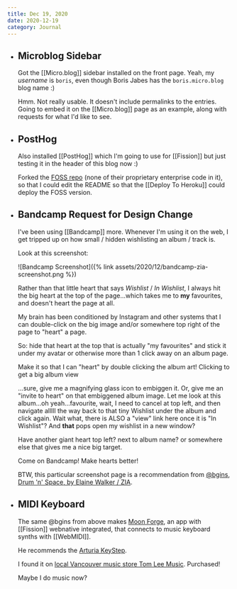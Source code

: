 ```yaml
---
title: Dec 19, 2020
date: 2020-12-19
category: Journal
---
```


- ## Microblog Sidebar
  
  Got the [[Micro.blog]] sidebar installed on the front page. Yeah, my _username_ is `boris`, even though Boris Jabes has the `boris.micro.blog` blog name :)
  
  Hmm. Not really usable. It doesn't include permalinks to the entries. Going to embed it on the [[Micro.blog]] page as an example, along with requests for what I'd like to see.
- ## PostHog
  
  Also installed [[PostHog]] which I'm going to use for [[Fission]] but just testing it in the header of this blog now :)
  
  Forked the [FOSS repo](https://github.com/bmann/posthog-foss) (none of their proprietary enterprise code in it), so that I could edit the README so that the [[Deploy To Heroku]] could deploy the FOSS version.
- ## Bandcamp Request for Design Change
  
  I've been using [[Bandcamp]] more. Whenever I'm using it on the web, I get tripped up on how small / hidden wishlisting an album / track is.
  
  Look at this screenshot:
  
  ![Bandcamp Screenshot]({% link assets/2020/12/bandcamp-zia-screenshot.png %})
  
  Rather than that little heart that says _Wishlist_ / _In Wishlist_, I always hit the big heart at the top of the page...which takes me to **my** favourites, and doesn't heart the page at all.
  
  My brain has been conditioned by Instagram and other systems that I can double-click on the big image and/or somewhere top right of the page to "heart" a page.
  
  So: hide that heart at the top that is actually "my favourites" and stick it under my avatar or otherwise more than 1 click away on an album page.
  
  Make it so that I can "heart" by double clicking the album art! Clicking to get a big album view
  
  ...sure, give me a magnifying glass icon to embiggen it. Or, give me an "invite to heart" on that embiggened album image. Let me look at this album...oh yeah...favourite, wait, I need to cancel at top left, and then navigate alllll the way back to that tiny Wishlist under the album and click again. Wait what, there is ALSO a "view" link here once it is "In Wishlist"? And **that** pops open my wishlist in a new window?
  
  Have another giant heart top left? next to album name? or somewhere else that gives me a nice big target.
  
  Come on Bandcamp! Make hearts better!
  
  BTW, this particular screenshot page is a recommendation from [@bgins](https://bandcamp.com/bgins), [Drum 'n' Space, by Elaine Walker / ZIA](https://ziaspace.bandcamp.com/album/drum-n-space).
- ## MIDI Keyboard
  
  The same @bgins from above makes [Moon Forge](https://moon-forge.brianginsburg), an app with [[Fission]] webnative integrated, that connects to music keyboard synths with [[WebMIDI]].
  
  He recommends the [Arturia KeyStep](https://www.arturia.com/store/hybrid-synths/keystep).
  
  I found it on [local Vancouver music store Tom Lee Music](https://www.tomleemusic.ca/186019). Purchased!
  
  Maybe I do music now?